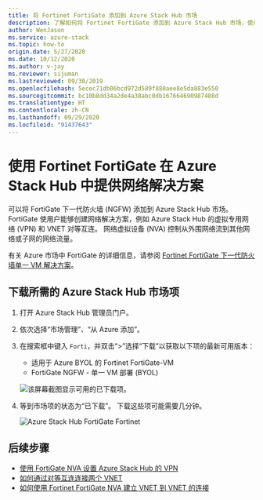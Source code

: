 ```yaml
---
title: 将 Fortinet FortiGate 添加到 Azure Stack Hub 市场
description: 了解如何将 Fortinet FortiGate 添加到 Azure Stack Hub 市场，使用户能够创建网络解决方案。
author: WenJason
ms.service: azure-stack
ms.topic: how-to
origin.date: 5/27/2020
ms.date: 10/12/2020
ms.author: v-jay
ms.reviewer: sijuman
ms.lastreviewed: 09/30/2019
ms.openlocfilehash: 5ecec71db06bcd972d589f880aee8e5da883e550
ms.sourcegitcommit: bc10b8dd34a2de4a38abc0db167664690987488d
ms.translationtype: HT
ms.contentlocale: zh-CN
ms.lasthandoff: 09/29/2020
ms.locfileid: "91437643"
---
```

# <a name="offer-a-network-solution-in-azure-stack-hub-with-fortinet-fortigate"></a>使用 Fortinet FortiGate 在 Azure Stack Hub 中提供网络解决方案

可以将 FortiGate 下一代防火墙 (NGFW) 添加到 Azure Stack Hub 市场。 FortiGate 使用户能够创建网络解决方案，例如 Azure Stack Hub 的虚拟专用网络 (VPN) 和 VNET 对等互连。 网络虚拟设备 (NVA) 控制从外围网络流到其他网络或子网的网络流量。

有关 Azure 市场中 FortiGate 的详细信息，请参阅 [Fortinet FortiGate 下一代防火墙单一 VM 解决方案](https://market.azure.cn/zh-cn/marketplace/apps/fortinet-cn.fortinet_fortigate-vm_v6_0?tab=Overview)。

## <a name="download-the-required-azure-stack-hub-marketplace-items"></a>下载所需的 Azure Stack Hub 市场项

1. 打开 Azure Stack Hub 管理员门户。

2. 依次选择“市场管理”、“从 Azure 添加”。

3. 在搜索框中键入 `Forti`，并双击“>”选择“下载”以获取以下项的最新可用版本：
    - 适用于 Azure BYOL 的 Fortinet FortiGate-VM
    - FortiGate NGFW - 单一 VM 部署 (BYOL)

    ![该屏幕截图显示可用的已下载项。](./media/azure-stack-network-solutions-enable/azure-stack-marketplace-FortiGate-fortinet.png)

4. 等到市场项的状态为“已下载”。 下载这些项可能需要几分钟。

    ![Azure Stack Hub FortiGate Fortinet](./media/azure-stack-network-solutions-enable/image4.png)

## <a name="next-steps"></a>后续步骤

- [使用 FortiGate NVA 设置 Azure Stack Hub 的 VPN](../user/azure-stack-network-howto-vnet-to-onprem.md)  
- [如何通过对等互连连接两个 VNET](../user/azure-stack-network-howto-vnet-to-vnet.md)  
- [如何使用 Fortinet FortiGate NVA 建立 VNET 到 VNET 的连接](../user/azure-stack-network-howto-vnet-to-vnet-stacks.md)  
